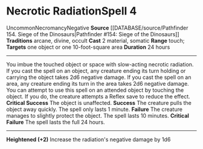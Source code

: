 ﻿---
actions: '[two-actions]'
component:
- Material
- Somatic
duration: 24 hours
heighten: '+2'
heighten_level: 4, 6, 8, 10
id: '650'
level: '4'
name: Necrotic Radiation
range: touch
rarity: Uncommon
school: Necromancy
source: '[[DATABASE/source/Pathfinder 154. Siege of the Dinosaurs|Pathfinder #154:
  Siege of the Dinosaurs]]'
target: one object or one 10-foot-square area
tradition:
- Arcane
- Divine
- Occult
trait:
- '[[DATABASE/trait/Necromancy|Necromancy]]'
- '[[DATABASE/trait/Negative|Negative]]'
- '[[DATABASE/trait/Uncommon|Uncommon]]'
type: Spell

---
# Necrotic Radiation<span class="item-type">Spell 4</span>

<span class="trait-uncommon item-trait">Uncommon</span><span class="item-trait">Necromancy</span><span class="item-trait">Negative</span>
**Source** [[DATABASE/source/Pathfinder 154. Siege of the Dinosaurs|Pathfinder #154: Siege of the Dinosaurs]]
**Traditions** arcane, divine, occult
**Cast** <span class="action-icon">2</span> material, somatic
**Range** touch; **Targets** one object or one 10-foot-square area
**Duration** 24 hours

---
You imbue the touched object or space with slow-acting necrotic radiation. If you cast the spell on an object, any creature ending its turn holding or carrying the object takes 2d6 negative damage. If you cast the spell on an area, any creature ending its turn in the area takes 2d6 negative damage. You can attempt to use this spell on an attended object by touching the object. If you do, the creature attempts a Reflex save to reduce the effect.
**Critical Success** The object is unaffected.
**Success** The creature pulls the object away quickly. The spell only lasts 1 minute.
**Failure** The creature manages to slightly protect the object. The spell lasts 10 minutes.
**Critical Failure** The spell lasts the full 24 hours.

---
**Heightened (+2)** Increase the radiation's negative damage by 1d6